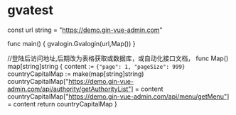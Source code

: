 # gvatest




const url string = "https://demo.gin-vue-admin.com"

func main() {
	gvalogin.Gvalogin(url,Map())
}

//登陆后访问地址,后期改为表格获取或数据库，或自动化接口文档，
func Map() map[string]string {
	content := `{"page": 1, "pageSize": 999}`
	countryCapitalMap := make(map[string]string)
	countryCapitalMap["https://demo.gin-vue-admin.com/api/authority/getAuthorityList"] = content
	countryCapitalMap["https://demo.gin-vue-admin.com/api/menu/getMenu"] = content
	return countryCapitalMap
}